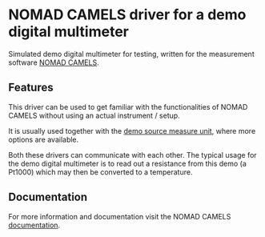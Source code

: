 # NOMAD CAMELS driver for a demo digital multimeter

Simulated demo digital multimeter for testing, written for the measurement software [NOMAD CAMELS](https://fau-lap.github.io/NOMAD-CAMELS/).


## Features
This driver can be used to get familiar with the functionalities of NOMAD CAMELS without using an actual instrument / setup.

It is usually used together with the [demo source measure unit](https://pypi.org/project/nomad-camels-driver-demo-source-measure-unit/), where more options are available.

Both these drivers can communicate with each other. The typical usage for the demo digital multimeter is to read out a resistance from this demo (a Pt1000) which may then be converted to a temperature.

## Documentation

For more information and documentation visit the NOMAD CAMELS [documentation](https://fau-lap.github.io/NOMAD-CAMELS/doc/instruments/instruments.html).